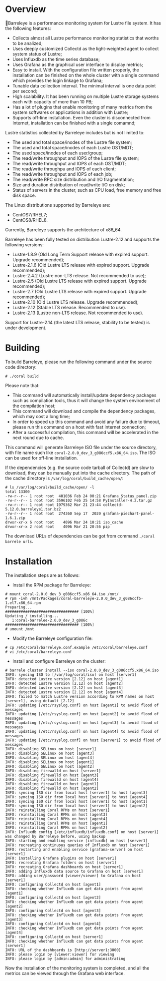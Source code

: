 # Overview

:tropical_fish:Barreleye is a performance monitoring system for Lustre file system. It has the following features:

* Collects almost all Lustre performance monitoring statistics that worths to be analized;
* Uses deeply customized Collectd as the light-weighted agent to collect system status of Lustre;
* Uses Influxdb as the time series database;
* Uses Grafana as the graphical user interface to display metrics;
* Easy to install. With the configuration file written properly, the installation can be finished on the whole cluster with a single command which provides the login linkage to Grafana;
* Tunable data collection interval. The minimal interval is one data point per second;
* High scalability. It has been running on multiple Lustre storage systems each with capacity of more than 10 PB;
* Has a lot of plugins that enable monitoring of many metrics from the system softwares or applications in addition with Lustre;
* Supports off-line installation. Even the cluster is disconnected from Internet, installation can be finished with a single comamnd;

Lustre statistics collected by Barreleye includes but is not limited to: 

* The used and total space/inodes of the Lustre file system;
* The used and total space/inodes of each Lustre OST/MDT;
* The used space/inodes of each user/group;
* The read/write throughput and IOPS of the Lustre file system;
* The read/write throughput and IOPS of each OST/MDT;
* The read/write throughpu  and IOPS of each client;
* The read/write throughput and IOPS of each job;
* The read/write RPC size distribution and I/O fragmentation;
* Size and duration distribution of read/write I/O on disk;
* Status of servers in the cluster, such as CPU load, free memory and free disk space.

The Linux distributions supported by Barreleye are: 

* CentOS7/RHEL7;
* CentOS8/RHEL8.

Currently, Barreleye supports the architecture of x86_64.

Barreleye has been fully tested on distribution Lustre-2.12 and supports the following versions:

* Lustre-1.8.9 (Old Long Term Support release with expired support. Upgrade recommended);
* Lustre-2.1.6 (Old Lustre LTS release with expired support. Upgrade recommended);
* Lustre-2.4.2 (Lustre non-LTS release. Not recommended to use);
* Lustre-2.5 (Old Lustre LTS release with expired support. Upgrade recommended);
* Lustre-2.7 (Old Lustre LTS release with expired support. Upgrade recommended);
* Lustre-2.10 (Old Lustre LTS release. Upgrade recommended);
* Lustre-2.12 (Stable LTS release. Recommended to use).
* Lustre-2.13 (Lustre non-LTS release. Not recommended to use).

Support for Lustre-2.14 (the latest LTS release, stability to be tested) is under development.

# Building

To build Barreleye, please run the following command under the source code directory:

`# ./coral build`

Please note that:

* This command will automatically install/update dependency packages such as compilation tools, thus it will change the system environment of the compilation host;
* This command will download and compile the dependency packages, which may cost a long time;
* In order to speed up this command and avoid any failure due to timeout, please run this command on a host with fast Internet connection;
* After a successful compilation, this command will be accelerated in the next round due to cache.

This command will generate Barreleye ISO file under the source directory, with file name such like `coral-2.0.0_dev_3_g086ccf5.x86_64.iso`. The ISO can be used for off-line installation.

If the dependencies (e.g. the source code tarball of Collectd) are slow to download, they can be manually put into the cache directory. The path of the cache directory is `/var/log/coral/build_cache/open/`:

```
# ls /var/log/coral/build_cache/open/ -l
total 13300
-rw-r--r-- 1 root root  401036 Feb 24 00:21 Grafana_Status_panel.zip
-rw-r--r-- 1 root root 3596102 Feb 25 14:58 PyInstaller-4.2.tar.gz
-rw-r--r-- 1 root root 1979362 Mar 21 23:44 collectd-5.12.0.barreleye1.tar.bz2
-rw-r--r-- 1 root root  274360 Sep 17  2020 grafana-piechart-panel-1.6.1.zip
drwxr-xr-x 6 root root    4096 Mar 24 10:21 iso_cache
drwxr-xr-x 2 root root    4096 Mar 21 20:56 pip
```

The download URLs of dependencies can be got from command `./coral barrele urls`.

# Installation

The installation steps are as follows:

* Install the RPM package for Barreleye:

```
# mount coral-2.0.0_dev_3_g086ccf5.x86_64.iso /mnt/
# rpm -ivh /mnt/Packages/coral-barreleye-2.0.0_dev_3_g086ccf5-1.el7.x86_64.rpm
Preparing...                          ################################# [100%]
Updating / installing...
   1:coral-barrelee-2.0.0_dev_3_g086c ################################# [100%]
# umount /mnt
```

* Modify the Barreleye configuration file:

```
# cp /etc/coral/barreleye.conf.example /etc/coral/barreleye.conf
# vi /etc/coral/barreleye.conf
```

* Install and configure Barreleye on the cluster:

```
# barrele cluster install --iso coral-2.0.0_dev_3_g086ccf5.x86_64.iso
INFO: syncing ISO to [/var/log/coral/iso] on host [server1]
INFO: detected Lustre version [2.12] on host [agent1]
INFO: detected Lustre version [2.12] on host [agent2]
INFO: detected Lustre version [2.12] on host [agent3]
INFO: detected Lustre version [2.12] on host [agent4]
INFO: failed to match Lustre version according to RPM names on host [server1], using default [2.12]
INFO: updating [/etc/rsyslog.conf] on host [agent1] to avoid flood of messages
INFO: updating [/etc/rsyslog.conf] on host [agent2] to avoid flood of messages
INFO: updating [/etc/rsyslog.conf] on host [agent3] to avoid flood of messages
INFO: updating [/etc/rsyslog.conf] on host [agent4] to avoid flood of messages
INFO: updating [/etc/rsyslog.conf] on host [server1] to avoid flood of messages
INFO: disabling SELinux on host [server1]
INFO: disabling SELinux on host [agent3]
INFO: disabling SELinux on host [agent4]
INFO: disabling SELinux on host [agent1]
INFO: disabling SELinux on host [agent2]
INFO: disabling firewalld on host [server1]
INFO: disabling firewalld on host [agent3]
INFO: disabling firewalld on host [agent4]
INFO: disabling firewalld on host [agent1]
INFO: disabling firewalld on host [agent2]
INFO: syncing ISO dir from local host [server1] to host [agent3]
INFO: syncing ISO dir from local host [server1] to host [agent4]
INFO: syncing ISO dir from local host [server1] to host [agent1]
INFO: syncing ISO dir from local host [server1] to host [agent2]
INFO: reinstalling Coral RPMs on host [server1]
INFO: reinstalling Coral RPMs on host [agent3]
INFO: reinstalling Coral RPMs on host [agent4]
INFO: reinstalling Coral RPMs on host [agent1]
INFO: reinstalling Coral RPMs on host [agent2]
INFO: Influxdb config [/etc/influxdb/influxdb.conf] on host [server1] was changed by Barreleye before, using backup
INFO: starting and enabling service [influxdb] on host [server1]
INFO: recreating continuous queries of Influxdb on host [server1]
INFO: restarting and enabling service [grafana-server] on host [server1]
INFO: installing Grafana plugins on host [server1]
INFO: recreating Grafana folders on host [server1]
INFO: recreating Grafana dashboards on host [server1]
INFO: adding Influxdb data source to Grafana on host [server1]
INFO: adding user/password [viewer/viewer] to Grafana on host [server1]
INFO: configuring Collectd on host [agent1]
INFO: checking whether Influxdb can get data points from agent [agent1]
INFO: configuring Collectd on host [agent2]
INFO: checking whether Influxdb can get data points from agent [agent2]
INFO: configuring Collectd on host [agent3]
INFO: checking whether Influxdb can get data points from agent [agent3]
INFO: configuring Collectd on host [agent4]
INFO: checking whether Influxdb can get data points from agent [agent4]
INFO: configuring Collectd on host [server1]
INFO: checking whether Influxdb can get data points from agent [server1]
INFO: URL of the dashboards is [http://server1:3000]
INFO: please login by [viewer:viewer] for viewing
INFO: please login by [admin:admin] for administrating
```

Now the installation of the monitoring system is completed, and all the metrics can be viewed through the Grafana web interface.